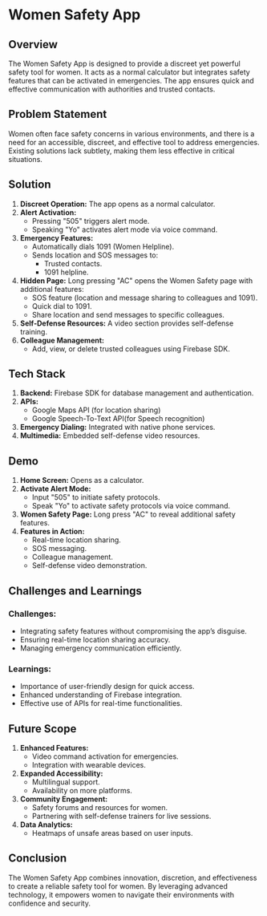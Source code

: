 # Women Safety App

## Overview
The Women Safety App is designed to provide a discreet yet powerful safety tool for women. It acts as a normal calculator but integrates safety features that can be activated in emergencies. The app ensures quick and effective communication with authorities and trusted contacts.

## Problem Statement
Women often face safety concerns in various environments, and there is a need for an accessible, discreet, and effective tool to address emergencies. Existing solutions lack subtlety, making them less effective in critical situations.

## Solution
1. **Discreet Operation:** The app opens as a normal calculator.
2. **Alert Activation:**
   - Pressing "505" triggers alert mode.
   - Speaking "Yo" activates alert mode via voice command.
3. **Emergency Features:**
   - Automatically dials 1091 (Women Helpline).
   - Sends location and SOS messages to:
     - Trusted contacts.
     - 1091 helpline.
4. **Hidden Page:** Long pressing "AC" opens the Women Safety page with additional features:
   - SOS feature (location and message sharing to colleagues and 1091).
   - Quick dial to 1091.
   - Share location and send messages to specific colleagues.
5. **Self-Defense Resources:** A video section provides self-defense training.
6. **Colleague Management:**
   - Add, view, or delete trusted colleagues using Firebase SDK.

## Tech Stack
1. **Backend:** Firebase SDK for database management and authentication.
2. **APIs:**
   - Google Maps API (for location sharing)
   - Google Speech-To-Text API(for Speech recognition)
4. **Emergency Dialing:** Integrated with native phone services.
5. **Multimedia:** Embedded self-defense video resources.

## Demo
1. **Home Screen:** Opens as a calculator.
2. **Activate Alert Mode:**
   - Input "505" to initiate safety protocols.
   - Speak "Yo" to activate safety protocols via voice command.
3. **Women Safety Page:** Long press "AC" to reveal additional safety features.
4. **Features in Action:**
   - Real-time location sharing.
   - SOS messaging.
   - Colleague management.
   - Self-defense video demonstration.

## Challenges and Learnings
### Challenges:
- Integrating safety features without compromising the app’s disguise.
- Ensuring real-time location sharing accuracy.
- Managing emergency communication efficiently.

### Learnings:
- Importance of user-friendly design for quick access.
- Enhanced understanding of Firebase integration.
- Effective use of APIs for real-time functionalities.

## Future Scope
1. **Enhanced Features:**
   - Video command activation for emergencies.
   - Integration with wearable devices.
2. **Expanded Accessibility:**
   - Multilingual support.
   - Availability on more platforms.
3. **Community Engagement:**
   - Safety forums and resources for women.
   - Partnering with self-defense trainers for live sessions.
4. **Data Analytics:**
   - Heatmaps of unsafe areas based on user inputs.

## Conclusion
The Women Safety App combines innovation, discretion, and effectiveness to create a reliable safety tool for women. By leveraging advanced technology, it empowers women to navigate their environments with confidence and security.
